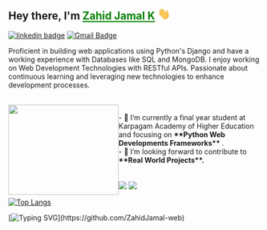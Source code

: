 <h2>Hey there, I'm <a style="color: green !important" href="https://github.com/ZahidJamal-web/">Zahid Jamal K</a> <img  src="https://raw.githubusercontent.com/ABSphreak/ABSphreak/master/gifs/Hi.gif" width="25px"></h2>

[![linkedin badge](https://img.shields.io/badge/zahid-jamal?style=flat&logo=linkedin&logoColor=blue)](https://www.linkedin.com/in/zahid-jamal)
[![Gmail Badge](https://img.shields.io/badge/zahdjamal4027@gmail.com-1d8c19?style=flat&logo=Gmail&logoColor=red)](mailto:zahdjamal4027@gmail.com)

  Proficient in building web applications using Python's Django and have a working experience with Databases like SQL and MongoDB. I enjoy working on Web Development Technologies with RESTful APIs. Passionate about continuous learning and leveraging new technologies to enhance development processes.

<br>
<img align='left' src="https://media4.giphy.com/media/qgQUggAC3Pfv687qPC/giphy.gif" width="220" height="180">
  <br>
  - 🌱 I’m currently a final year student at Karpagam Academy of Higher Education and focusing on <b>**Python Web Developments Frameworks**</b> .
  <br>
  - 💬 I’m looking forward to contribute to <b>**Real World Projects**.</b>

<br>
<br>
<br>

<img src = "https://github-readme-streak-stats.herokuapp.com?user=ZahidJamal-web&theme=dark&hide_border=false" width = 500>

<img src = "https://github-readme-stats.vercel.app/api?username=ZahidJamal-web&show_icons=true&theme=dark" width = 500>

[![Top Langs](https://github-readme-stats.vercel.app/api/top-langs/?username=ZahidJamal-web&theme=dark)](https://github.com/ZahidJamal-web/github-readme-stats)

[![Typing SVG](https://readme-typing-svg.herokuapp.com/?lines=Thanks+For+Visiting!!&center=true&color="008000")](https://github.com/ZahidJamal-web)
